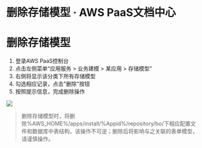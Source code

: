 # 删除存储模型 · AWS PaaS文档中心

# 删除存储模型

  1. 登录AWS PaaS控制台
  2. 点击左侧菜单“应用服务 > 业务建模 > 某应用 > 存储模型”
  3. 右侧将显示该分类下所有存储模型
  4. 勾选相应记录，点击"删除"按钮
  5. 按照提示信息，完成删除操作

[![](https://docs.awspaas.com/user-manual/aws-pass-console-user-manual-bo-vue/delbo/1.png)](<1.png>)

> 删除存储模型时，将删除%AWS_HOME%/apps/install/%Appid%/repository/bo/下相应配置文件和数据库中表结构，该操作不可逆；删除后将影响与之关联的表单模型，请谨慎操作。